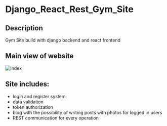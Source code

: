 # Django_React_Rest_Gym_Site

## Description
Gym Site build with django backend and react frontend

## Main view of website
![index](https://user-images.githubusercontent.com/57037642/169275783-1c7d4f2e-f6f7-4dd8-833b-3dd50888d693.PNG)

## Site includes:
- login and register system
- data validation
- token authorization
- blog with the possibility of writing posts with photos for logged in users
- REST communication for every operation
